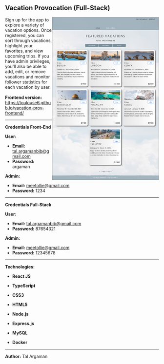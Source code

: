 ## Vacation Provocation (Full-Stack)

<img align="right" src="./Frontend/src/Assets/vacation-prov-screenshot.png" alt="Vacation-prov Screenshot" width="350">

Sign up for the app to explore a variety of vacation options. Once registered, you can sort through vacations, highlight your favorites, and view upcoming trips.
If you have admin privileges, you'll also be able to add, edit, or remove vacations and monitor follower statistics for each vacation by user.
<br><br>
**Frontend version:** 
<br>https://toulouse6.github.io/vacation-prov-frontend/

---

**Credentials Front-End**

**User:**
- **Email:** tal.argamanbib@gmail.com
- **Password:** argaman

**Admin:**
- **Email:** meetollie@gmail.com
- **Password:** 1234

---

**Credentials Full-Stack**

**User:**
- **Email:** tal.argamanbib@gmail.com
- **Password:** 87654321

**Admin:**
- **Email:** meetollie@gmail.com
- **Password:** 12345678

---

**Technologies:**

- **React JS**
- **TypeScript**
- **CSS3**
- **HTML5**

- **Node.js**
- **Express.js**

- **MySQL**

- **Docker**

---

**Author:** Tal Argaman
